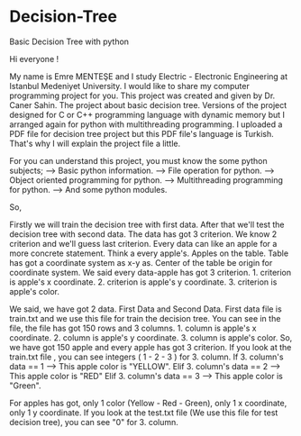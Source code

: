 # Decision-Tree
Basic Decision Tree with python

Hi everyone !
  
  My name is Emre MENTEŞE and I study Electric - Electronic Engineering at Istanbul Medeniyet University. I would like to share my computer programming project for you. This project was created and given by Dr. Caner Sahin. The project about basic decision tree. Versions of the project designed for C or C++ programming language with dynamic memory but I arranged again for python with multithreading programming. I uploaded a PDF file for decision tree project but this PDF file's language is Turkish. That's why I will explain the project file a little.
  
For you can understand this project, you must know the some python subjects;
--> Basic python information.
--> File operation for python.
--> Object oriented programming for python.
--> Multithreading programming for python.
--> And some python modules.

So,

  Firstly we will train the decision tree with first data. After that we'll test the decision tree with second data. The data has got 3 criterion. We know 2 criterion and we'll guess last criterion. Every data can like an apple for a more concrete statement. Think a every apple's. Apples on the table. Table has got a coordinate system as x-y as. Center of the table be origin for coordinate system. We said every data-apple has got 3 criterion. 1. criterion is apple's x coordinate. 2. criterion is apple's y coordinate. 3. criterion is apple's color.
  
  We said, we have got 2 data. First Data and Second Data. First data file is train.txt and we use this file for train the decision tree. You can see in the file, the file has got 150 rows and 3 columns. 1. column is apple's x coordinate. 2. column is apple's y coordinate. 3. column is apple's color. So, we have got 150 apple and every apple has got 3 criterion. If you look at the train.txt file , you can see integers ( 1 - 2 - 3 ) for 3. column. If 3. column's data == 1 --> This apple color is "YELLOW". Elif 3. column's data == 2 --> This apple color is "RED" Elif 3. column's data == 3 --> This apple color is "Green".
  
  For apples has got, only 1 color (Yellow - Red - Green), only 1 x coordinate, only  1 y coordinate. If you look at the test.txt file (We use this file for test decision tree), you can see "0" for 3. column.
 
